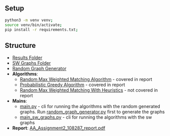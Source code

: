 ## Setup

```bash
python3 -m venv venv;
source venv/bin/activate;
pip install -r requirements.txt;
``` 

## Structure
- [Results Folder](results/)
- [SW Graphs Folder](sw_graphs/)
- [Random Graph Generator](random_graph_generator.py)
- **Algorithms**:
  - [Random Max Weighted Matching Algorithm](random_max_weighted_matching.py) - covered in report
  - [Probabilistic Greedy Algorithm](probabilistic_greedy_search.py) - covered in report
  - [Random Max Weighted Matching With Heuristics](random_max_weighted_matching_with_heuristic.py) - not covered in report
- **Mains**:
  - [main.py](main.py) - cli for running the algorithms with the random generated graphs. Run [random_graph_generator.py](random_graph_generator.py) first to generate the graphs
  - [main_sw_graphs.py](main_sw_graphs.py) - cli for running the algorithms with the sw graphs
- **Report**: [AA_Assignment2_108287_report.pdf](AA_Assignment2_108287_report.pdf)